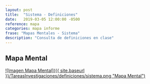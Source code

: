 ```yaml
---
layout: post
title:  "Sistema - Definiciones"
date:   2019-03-05 12:00:00 -0500
reference: mapa
categories: mapa informe
frase: "Mapas Mentales - Sistema"
description: "Consulta de definiciones en clase"
---
```

## Mapa Mental
<a href="{{ site.baseurl }}/TareasInvestigaciones/definiciones/sistema.png">![Imagen Mapa Mental]({{ site.baseurl }}/TareasInvestigaciones/definiciones/sistema.png "Mapa Mental")</a>
